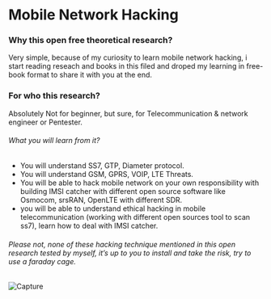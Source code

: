 # Mobile Network Hacking

### Why this open free theoretical research? 
Very simple, because of my curiosity to learn mobile network hacking, i start reading reseach and books in this filed and droped my learning in free-book format to share it with you at the end.

### For  who  this  research?  
Absolutely  Not  for  beginner, but sure, for  Telecommunication & network  engineer or Pentester.

######  What you will learn from it?  
- You will understand SS7, GTP, Diameter protocol. 
- You will understand GSM, GPRS, VOIP, LTE Threats.
- You will be able to hack mobile network on your own responsibility with building IMSI catcher with different open source 
software like Osmocom, srsRAN, OpenLTE with different SDR. 
- you will be able to understand ethical hacking in mobile telecommunication (working with different open sources tool to scan ss7), learn how to deal with IMSI catcher.

###### Please not, none of these hacking technique mentioned in this open research tested by myself, it’s up to you to install and take the risk, try to use a faraday cage.
![Capture](https://user-images.githubusercontent.com/26716241/144727584-1d5720d8-604b-483d-ab45-7f2517465d3d.PNG)
